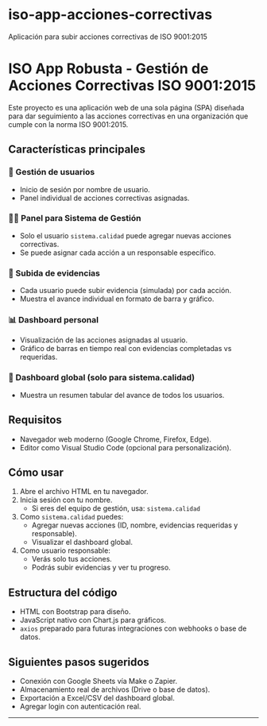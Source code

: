# iso-app-acciones-correctivas
Aplicación para subir acciones correctivas de ISO 9001:2015
# ISO App Robusta - Gestión de Acciones Correctivas ISO 9001:2015

Este proyecto es una aplicación web de una sola página (SPA) diseñada para dar seguimiento a las acciones correctivas en una organización que cumple con la norma ISO 9001:2015.

## Características principales

### 👥 Gestión de usuarios
- Inicio de sesión por nombre de usuario.
- Panel individual de acciones correctivas asignadas.

### 👩‍💼 Panel para Sistema de Gestión
- Solo el usuario `sistema.calidad` puede agregar nuevas acciones correctivas.
- Se puede asignar cada acción a un responsable específico.

### 📁 Subida de evidencias
- Cada usuario puede subir evidencia (simulada) por cada acción.
- Muestra el avance individual en formato de barra y gráfico.

### 📊 Dashboard personal
- Visualización de las acciones asignadas al usuario.
- Gráfico de barras en tiempo real con evidencias completadas vs requeridas.

### 🧮 Dashboard global (solo para sistema.calidad)
- Muestra un resumen tabular del avance de todos los usuarios.

## Requisitos
- Navegador web moderno (Google Chrome, Firefox, Edge).
- Editor como Visual Studio Code (opcional para personalización).

## Cómo usar
1. Abre el archivo HTML en tu navegador.
2. Inicia sesión con tu nombre.
   - Si eres del equipo de gestión, usa: `sistema.calidad`
3. Como `sistema.calidad` puedes:
   - Agregar nuevas acciones (ID, nombre, evidencias requeridas y responsable).
   - Visualizar el dashboard global.
4. Como usuario responsable:
   - Verás solo tus acciones.
   - Podrás subir evidencias y ver tu progreso.

## Estructura del código
- HTML con Bootstrap para diseño.
- JavaScript nativo con Chart.js para gráficos.
- `axios` preparado para futuras integraciones con webhooks o base de datos.

## Siguientes pasos sugeridos
- Conexión con Google Sheets vía Make o Zapier.
- Almacenamiento real de archivos (Drive o base de datos).
- Exportación a Excel/CSV del dashboard global.
- Agregar login con autenticación real.

---
